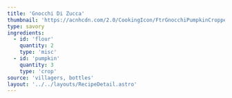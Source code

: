 ```yaml
---
title: 'Gnocchi Di Zucca'
thumbnail: 'https://acnhcdn.com/2.0/CookingIcon/FtrGnocchiPumpkinCropped.png'
type: savory
ingredients:
  - id: 'flour'
    quantity: 2
    type: 'misc'
  - id: 'pumpkin'
    quantity: 3
    type: 'crop'
source: 'villagers, bottles'
layout: '../../layouts/RecipeDetail.astro'
---
```

